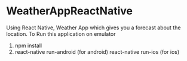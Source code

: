 # WeatherAppReactNative
Using React Native, Weather App which gives you a forecast about the location.
To Run this application on emulator 
1) npm install
2) react-native run-android  (for android)
   react-native run-ios (for ios)
